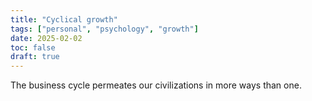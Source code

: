 ```yaml
---
title: "Cyclical growth"
tags: ["personal", "psychology", "growth"]
date: 2025-02-02
toc: false
draft: true
---
```



The business cycle permeates our civilizations in more ways than one.
 
